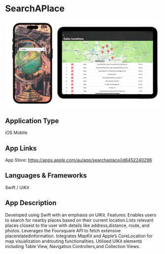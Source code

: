 # SearchAPlace
![Screenshot of the app](Readmepics/SearchAPlaceFront.jpg)

## Application Type

iOS Mobile

## App Links

App Store: https://apps.apple.com/au/app/searchaplace/id6452240296

## Languages & Frameworks

Swift / UiKit 

## App Description

Developed using Swift with an emphasis on UIKit. Features: Enables users to search for nearby places based on their current location.Lists relevant places closest to the user with details like address,distance, route, and photos. Leverages the Foursquare API to fetch extensive placerelatedinformation. Integrates MapKit and Apple’s CoreLocation for map visualization androuting functionalities. Utilised UIKit elements including Table View, Navigation Controllers,and Collection Views.
